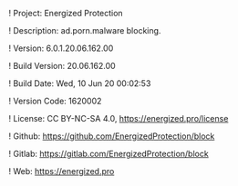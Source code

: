! Project: Energized Protection

! Description: ad.porn.malware blocking.

! Version: 6.0.1.20.06.162.00

! Build Version: 20.06.162.00

! Build Date: Wed, 10 Jun 20 00:02:53

! Version Code: 1620002

! License: CC BY-NC-SA 4.0, https://energized.pro/license

! Github: https://github.com/EnergizedProtection/block

! Gitlab: https://gitlab.com/EnergizedProtection/block


! Web: https://energized.pro

